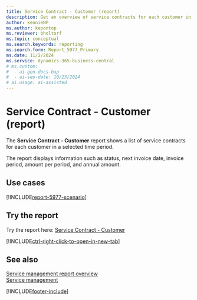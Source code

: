```yaml
---
title: Service Contract - Customer (report)
description: Get an overview of service contracts for each customer in a selected time period.
author: kennieNP
ms.author: kepontop
ms.reviewer: bholtorf
ms.topic: conceptual
ms.search.keywords: reporting
ms.search.form: Report_5977_Primary
ms.date: 11/2/2024
ms.service: dynamics-365-business-central
# ms.custom:
#  - ai-gen-docs-bap
#  - ai-seo-date: 10/23/2024
# ai.usage: ai-assisted
---
```


# Service Contract - Customer (report)

The **Service Contract - Customer** report shows a list of service contracts for each customer in a selected time period.

The report displays information such as status, next invoice date, invoice period, amount per period, and annual amount. 


## Use cases

[!INCLUDE[report-5977-scenario](../includes/report-5977-scenario-include.md)]

<!-- 

Prompt

Below is a report in an ERP system. Provide 3-4 use cases for different personas working with project management or finance for projects.

Format like this:    
  
As a <persona>, use the report to    
* use case 1  
* use case 2    

Do not capitalize the persona names. 

Do not start lines with "Use the data to"

## Report name
Service Contract - Customer

## Report description


### What the report does

### Use cases


Please include your data sources and URLs

-->


## Try the report

Try the report here: [Service Contract - Customer](https://businesscentral.dynamics.com?report=5977)

[!INCLUDE[ctrl-right-click-to-open-in-new-tab](../includes/ctrl-right-click-to-open-in-new-tab.md)]


## See also

[Service management report overview](../service-reports.md)   
[Service management](../service-service.md)    

[!INCLUDE[footer-include](../includes/footer-banner.md)]
